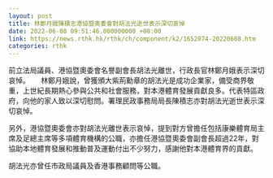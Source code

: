 ```yaml
---
layout: post
title: 林鄭月娥陳積志港協暨奧委會對胡法光逝世表示深切哀悼
date: 2022-06-08 09:51:46.000000000 +08:00
link: https://news.rthk.hk/rthk/ch/component/k2/1652074-20220608.htm
categories: rthk
---
```


前立法局議員、港協暨奧委會名譽副會長胡法光離世，行政長官林鄭月娥表示深切哀悼。
　 
林鄭月娥說，曾獲頒大紫荊勳章的胡法光是成功企業家，備受商界敬重，上世紀長期熱心參與公共和社會服務，對本港體育發展貢獻良多。代表特區政府，向他的家人致以深切慰問。署理民政事務局局長陳積志亦對胡法光逝世表示深切哀悼。

另外，港協暨奧委會亦對胡法光離世表示哀悼，提到對方曾擔任包括康樂體育局主席及足總主席等多項體育機構的公職，亦擔任港協暨奧委會副會長超過22年，對協助本地體育發展和推動普及運動付出不少努力，感謝他對本港體育界的貢獻。

胡法光亦曾任市政局議員及香港事務顧問等公職。
